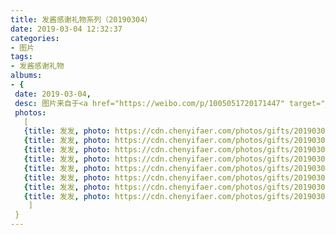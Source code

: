 ```yaml
---
title: 发酱感谢礼物系列（20190304）
date: 2019-03-04 12:32:37
categories:
- 图片
tags:
- 发酱感谢礼物
albums:
- {
 date: 2019-03-04, 
 desc: 图片来自于<a href="https://weibo.com/p/1005051720171447" target="_blank">quanmmmmm</a>,
 photos: 
   [
   {title: 发发, photo: https://cdn.chenyifaer.com/photos/gifts/20190304/IMG_5625.JPG},
   {title: 发发, photo: https://cdn.chenyifaer.com/photos/gifts/20190304/IMG_5626.JPG},
   {title: 发发, photo: https://cdn.chenyifaer.com/photos/gifts/20190304/IMG_5627.JPG},
   {title: 发发, photo: https://cdn.chenyifaer.com/photos/gifts/20190304/IMG_5628.JPG},
   {title: 发发, photo: https://cdn.chenyifaer.com/photos/gifts/20190304/IMG_5629.JPG},
   {title: 发发, photo: https://cdn.chenyifaer.com/photos/gifts/20190304/IMG_5630.JPG},
   {title: 发发, photo: https://cdn.chenyifaer.com/photos/gifts/20190304/IMG_5631.JPG},
   {title: 发发, photo: https://cdn.chenyifaer.com/photos/gifts/20190304/IMG_5632.JPG},
    ]
 }
---
```

